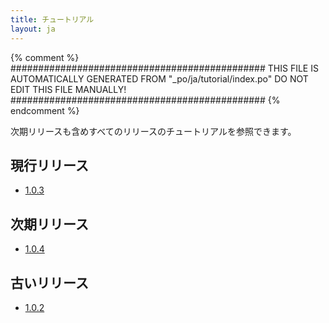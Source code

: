 ```yaml
---
title: チュートリアル
layout: ja
---
```


{% comment %}
##############################################
  THIS FILE IS AUTOMATICALLY GENERATED FROM
  "_po/ja/tutorial/index.po"
  DO NOT EDIT THIS FILE MANUALLY!
##############################################
{% endcomment %}


次期リリースも含めすべてのリリースのチュートリアルを参照できます。

## 現行リリース

* [1.0.3](1.0.3/)

## 次期リリース

* [1.0.4](1.0.4/)

## 古いリリース

* [1.0.2](1.0.2/)
